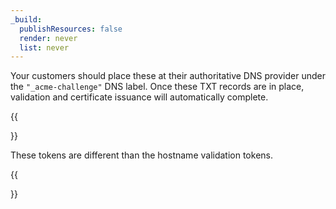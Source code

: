 ```yaml
---
_build:
  publishResources: false
  render: never
  list: never
---
```


Your customers should place these at their authoritative DNS provider under the `"_acme-challenge"` DNS label. Once these TXT records are in place, validation and certificate issuance will automatically complete.

{{<Aside type="note">}}

These tokens are different than the hostname validation tokens.

{{</Aside>}}